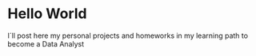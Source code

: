 # Hello World
I´ll post here my personal projects and homeworks in my learning path to become a Data Analyst
